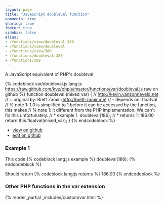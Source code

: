 ```yaml
---
layout: page
title: "JavaScript doubleval function"
comments: true
sharing: true
footer: true
sidebar: false
alias:
- /functions/view/doubleval:389
- /functions/view/doubleval
- /functions/view/389
- /functions/doubleval:389
- /functions/389
---
```

<!-- Generated by Rakefile:build -->
A JavaScript equivalent of PHP's doubleval

{% codeblock var/doubleval.js lang:js https://raw.github.com/kvz/phpjs/master/functions/var/doubleval.js raw on github %}
function doubleval (mixed_var) {
  // http://kevin.vanzonneveld.net
  // +   original by: Brett Zamir (http://brett-zamir.me)
  //  -   depends on: floatval
  // %        note 1: 1.0 is simplified to 1 before it can be accessed by the function, this makes
  // %        note 1: it different from the PHP implementation. We can't fix this unfortunately.
  // *     example 1: doubleval(186);
  // *     returns 1: 186.00
  return this.floatval(mixed_var);
}
{% endcodeblock %}

 - [view on github](https://github.com/kvz/phpjs/blob/master/functions/var/doubleval.js)
 - [edit on github](https://github.com/kvz/phpjs/edit/master/functions/var/doubleval.js)

### Example 1
This code
{% codeblock lang:js example %}
doubleval(186);
{% endcodeblock %}

Should return
{% codeblock lang:js returns %}
186.00
{% endcodeblock %}


### Other PHP functions in the var extension
{% render_partial _includes/custom/var.html %}
